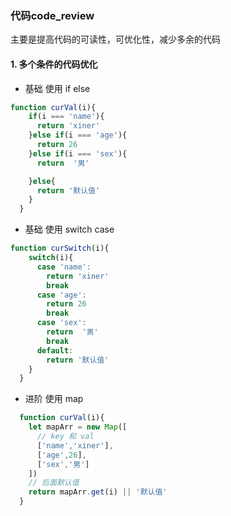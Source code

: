 ### 代码code_review
主要是提高代码的可读性，可优化性，减少多余的代码

#### 1. 多个条件的代码优化
- 基础 使用 if else
```js
function curVal(i){
    if(i === 'name'){
      return 'xiner'
    }else if(i === 'age'){
      return 26
    }else if(i === 'sex'){
      return  '男'

    }else{
      return '默认值'
    }
  }
```
- 基础 使用 switch case
```js
function curSwitch(i){
    switch(i){
      case 'name':
        return 'xiner'
        break
      case 'age':
        return 26
        break
      case 'sex':
        return  '男'
        break
      default:
        return '默认值'
    }
  }
```
- 进阶 使用 map
```js
  function curVal(i){
    let mapArr = new Map([
      // key 和 val
      ['name','xiner'],
      ['age',26],
      ['sex','男']
    ])
    // 后面默认值
    return mapArr.get(i) || '默认值'
  } 
```